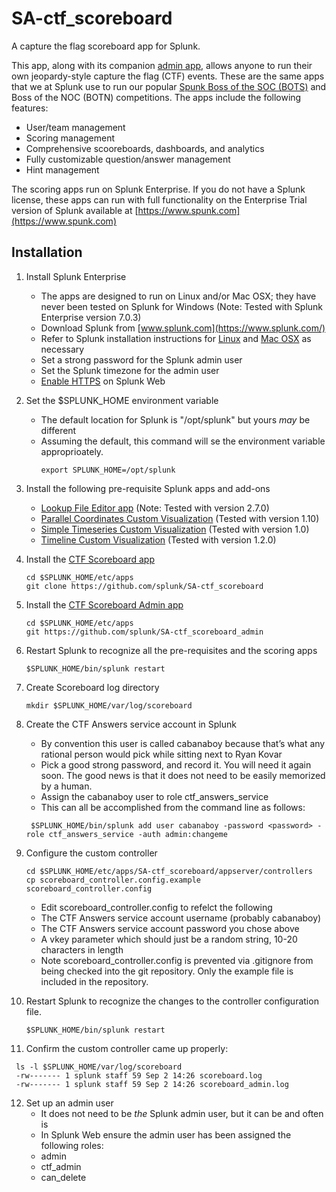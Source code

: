 
# SA-ctf_scoreboard
A capture the flag scoreboard app for Splunk.

This app, along with its companion [admin app](https://github.com/splunk/SA-ctf_scoreboard_admin), allows anyone to run their own jeopardy-style capture the flag (CTF) events. These are the same apps that we at Splunk use to run our popular [Spunk Boss of the SOC (BOTS)](https://www.splunk.com/blog/2017/09/06/what-you-need-to-know-about-boss-of-the-soc.html) and Boss of the NOC (BOTN) competitions. The apps include the following features:
  * User/team management
  * Scoring management
  * Comprehensive scooreboards, dashboards, and analytics
  * Fully customizable question/answer management
  * Hint management
 
The scoring apps run on Splunk Enterprise. If you do not have a Splunk license, these apps can run with full functionality on the Enterprise Trial version of Splunk available at [https://www.spunk.com](https://www.spunk.com)

## Installation
1.	Install Splunk Enterprise 
    * The apps are designed to run on Linux and/or Mac OSX; they have never been tested on Splunk for Windows (Note: Tested with Splunk Enterprise version 7.0.3)
    * Download Splunk from [www.splunk.com](https://www.splunk.com/) 
    * Refer to Splunk installation instructions for [Linux](http://docs.splunk.com/Documentation/Splunk/7.0.3/Installation/InstallonLinux) and [Mac OSX](http://docs.splunk.com/Documentation/Splunk/7.0.3/Installation/InstallonMacOS) as necessary 
    * Set a strong password for the Splunk admin user
    * Set the Splunk timezone for the admin user
    * [Enable HTTPS](http://docs.splunk.com/Documentation/Splunk/7.0.3/Security/TurnonbasicencryptionwithSplunkWeb) on Splunk Web
   
 2. Set the $SPLUNK_HOME environment variable
    * The default location for Splunk is "/opt/splunk" but yours *may* be different
    * Assuming the default, this command will se the environment variable approprioately.
       ```
      export SPLUNK_HOME=/opt/splunk
      ```
2.	Install the following pre-requisite Splunk apps and add-ons
      * [Lookup File Editor app](https://splunkbase.splunk.com/app/1724/) (Note: Tested with version 2.7.0)
      * [Parallel Coordinates Custom Visualization](https://splunkbase.splunk.com/app/3137/) (Tested with version 1.10)
      * [Simple Timeseries Custom Visualization](https://splunkbase.splunk.com/app/3436/) (Tested with version 1.0)
      * [Timeline Custom Visualization](https://splunkbase.splunk.com/app/3120/) (Tested with version 1.2.0)

3.	Install the [CTF Scoreboard app](https://github.com/daveherrald/SA-ctf_scoreboard)
    ```
    cd $SPLUNK_HOME/etc/apps
    git clone https://github.com/splunk/SA-ctf_scoreboard
    ```

4.	Install the [CTF Scoreboard Admin app](https://github.com/daveherrald/SA-ctf_scoreboard_admin)
    ```
    cd $SPLUNK_HOME/etc/apps
    git https://github.com/splunk/SA-ctf_scoreboard_admin
    ```
5.	Restart Splunk to recognize all the pre-requisites and the scoring apps
    ```
    $SPLUNK_HOME/bin/splunk restart
    ```
7.	Create Scoreboard log directory 
    ```
    mkdir $SPLUNK_HOME/var/log/scoreboard
    ```
8.	Create the CTF Answers service account in Splunk
    * By convention this user is called cabanaboy because that’s what any rational person would pick while sitting next to Ryan Kovar
    * Pick a good strong password, and record it. You will need it again soon. The good news is that it does not need to be easily memorized by a human.
    * Assign the cabanaboy user to role ctf_answers_service
    * This can all be accomplished from the command line as follows:
    ```
     $SPLUNK_HOME/bin/splunk add user cabanaboy -password <password> -role ctf_answers_service -auth admin:changeme
    ```
 9.	Configure the custom controller 
    ```
    cd $SPLUNK_HOME/etc/apps/SA-ctf_scoreboard/appserver/controllers
    cp scoreboard_controller.config.example scoreboard_controller.config
    ```

    * Edit scoreboard_controller.config to refelct the following 
    * The  CTF Answers service account username (probably cabanaboy) 
    * The  CTF Answers service account password you chose above
    * A vkey parameter which should just be a random string, 10-20 characters in length
    * Note scoreboard_controller.config is prevented via .gitignore from being checked into the git repository. Only the example file is included in the repository.

10. Restart Splunk to recognize the changes to the controller configuration file.
    ```
    $SPLUNK_HOME/bin/splunk restart
    ```

11.	Confirm the custom controller came up properly: 
   ```
    ls -l $SPLUNK_HOME/var/log/scoreboard
    -rw------- 1 splunk staff 59 Sep 2 14:26 scoreboard.log
    -rw------- 1 splunk staff 59 Sep 2 14:26 scoreboard_admin.log
   ```

12.	Set up an admin user 
    * It does not need to be *the* Splunk admin user, but it can be and often is
    * In Splunk Web ensure the admin user has been assigned the following roles: 
    * admin
    * ctf_admin
    * can_delete
        
